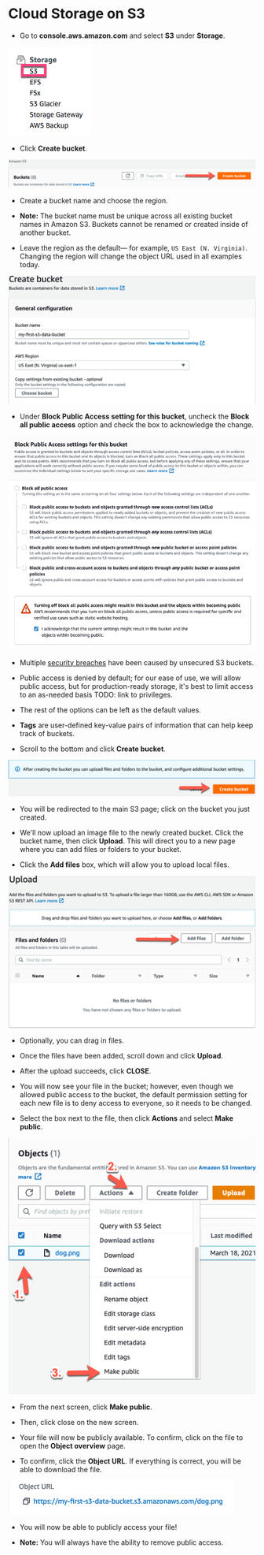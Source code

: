 # Cloud Storage on S3

* Go to **console.aws.amazon.com** and select **S3** under **Storage**.

![s3 console](Images/s3_console.png)

* Click **Create bucket**.

![create bucket](Images/create_bucket.png)

* Create a bucket name and choose the region.

* **Note:** The bucket name must be unique across all existing bucket names in Amazon S3. Buckets cannot be renamed or created inside of another bucket.

* Leave the region as the default&mdash;
for example, `US East (N. Virginia)`. Changing the region will change the object URL used in all examples today.

![naming bucket](Images/naming_bucket.png)

* Under **Block Public Access setting for this bucket**, uncheck the **Block all public access** option and check the box to acknowledge the change.

![allow public bucket access](Images/allow_public_access.png)

* Multiple [security breaches](https://securityboulevard.com/2018/01/leaky-buckets-10-worst-amazon-s3-breaches/) have been caused by unsecured S3 buckets.

* Public access is denied by default; for our ease of use, we will allow public access, but for production-ready storage, it's best to limit access to an as-needed basis TODO: link to privileges.

* The rest of the options can be left as the default values.

* **Tags** are user-defined key-value pairs of information that can help keep track of buckets.

* Scroll to the bottom and click **Create bucket**.

![final bucket creation](Images/final_create_bucket.png)

* You will be redirected to the main S3 page; click on the bucket you just created.

* We'll now upload an image file to the newly created bucket. Click the bucket name, then click **Upload**. This will direct you to a new page where you can add files or folders to your bucket.

 * Click the **Add files** box, which will allow you to upload local files.

![add files](Images/add_files.png)

 * Optionally, you can drag in files.

 * Once the files have been added, scroll down and click **Upload**.

 * After the upload succeeds, click **CLOSE**.

* You will now see your file in the bucket; however, even though we allowed public access to the bucket, the default permission setting for each new file is to deny access to everyone, so it needs to be changed.

* Select the box next to the file, then click **Actions** and select **Make public**.

![make object public](Images/make_object_public.png)

* From the next screen, click **Make public**.

* Then, click close on the new screen.

* Your file will now be publicly available. To confirm, click on the file to open the **Object overview** page.

* To confirm, click the **Object URL**. If everything is correct, you will be able to download the file.

![object url](Images/object_url.png)

* You will now be able to publicly access your file!

* **Note:** You will always have the ability to remove public access.
